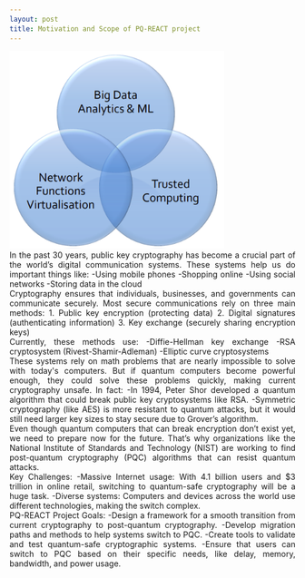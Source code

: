 ```yaml
---
layout: post
title: Motivation and Scope of PQ-REACT project
---
```




<img src="./images/benefits.png" alt="Project Image" style="width: 75%; height: auto;">
<div style="text-align: justify;">
In the past 30 years, public key cryptography has become a crucial part of the world’s digital communication systems. These systems help us do important things like:
-Using mobile phones
-Shopping online
-Using social networks
-Storing data in the cloud
</div> 
<div style="text-align: justify;">
Cryptography ensures that individuals, businesses, and governments can communicate securely. Most secure communications rely on three main methods:
1. Public key encryption (protecting data)
2. Digital signatures (authenticating information)
3. Key exchange (securely sharing encryption keys)
</div> 
<div style="text-align: justify;">
Currently, these methods use:  
-Diffie-Hellman key exchange  
-RSA cryptosystem (Rivest-Shamir-Adleman)  
-Elliptic curve cryptosystems  
</div> 
<div style="text-align: justify;">
These systems rely on math problems that are nearly impossible to solve with today's computers. But if quantum computers become powerful enough, they could solve these problems quickly, making current cryptography unsafe. In fact:  
-In 1994, Peter Shor developed a quantum algorithm that could break public key cryptosystems like RSA.  
-Symmetric cryptography (like AES) is more resistant to quantum attacks, but it would still need larger key sizes to stay secure due to Grover’s algorithm.  
</div> 
<div style="text-align: justify;">
Even though quantum computers that can break encryption don’t exist yet, we need to prepare now for the future. That’s why organizations like the National Institute of Standards and Technology (NIST) are working to find post-quantum cryptography (PQC) algorithms that can resist quantum attacks.
</div> 
<div style="text-align: justify;">
Key Challenges:  
-Massive Internet usage: With 4.1 billion users and $3 trillion in online retail, switching to quantum-safe cryptography will be a huge task.  
-Diverse systems: Computers and devices across the world use different technologies, making the switch complex.  
</div> 
<div style="text-align: justify;">
PQ-REACT Project Goals:  
-Design a framework for a smooth transition from current cryptography to post-quantum cryptography.  
-Develop migration paths and methods to help systems switch to PQC.  
-Create tools to validate and test quantum-safe cryptographic systems.  
-Ensure that users can switch to PQC based on their specific needs, like delay, memory, bandwidth, and power usage. 
</div> 
